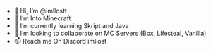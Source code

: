 - 👋 Hi, I’m @imllostt
- 👀 I’m Into Minecraft 
- 🌱 I’m currently learning Skript and Java
- 💞️ I’m looking to collaborate on MC Servers (Box, Lifesteal, Vanilla)
- 📫 Reach me On Discord imllost

